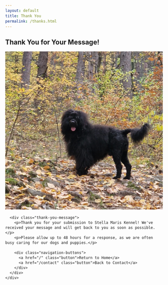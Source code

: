 ```yaml
---
layout: default
title: Thank You
permalink: /thanks.html
---
```


<div class="wrapper">
  <section class="content-section">
    <div class="centered-content">
      <h1>Thank You for Your Message!</h1>
      <img src="assets/home_image3.jpg" alt="Portuguese Water Dog" class="centered-image">
      
      <div class="thank-you-message">
        <p>Thank you for your submission to Stella Maris Kennel! We've received your message and will get back to you as soon as possible.</p>
        <p>Please allow up to 48 hours for a response, as we are often busy caring for our dogs and puppies.</p>
        
        <div class="navigation-buttons">
          <a href="/" class="button">Return to Home</a>
          <a href="/contact" class="button">Back to Contact</a>
        </div>
      </div>
    </div>
  </section>
</div>
